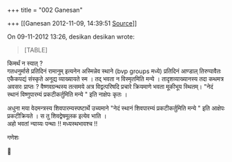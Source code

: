 +++
title = "002 Ganesan"

+++
[[Ganesan	2012-11-09, 14:39:51 [Source](https://groups.google.com/g/bvparishat/c/wCozsuqnDHw)]]



On 09-11-2012 13:26, desikan desikan wrote:

> [TABLE]

किमर्थं न स्यात् ?  
गतधनुर्मासे प्रतिदिनं रामानुम् इत्यनेन अस्मिन्नेव स्थाने (bvp groups मध्ये) प्रतिदिनं आण्डाल् तिरुप्पावैतः एकैकपद्यं संस्कृते अनूद्य व्याख्यायते स्म । तद् भवता न विस्मृतमिति मन्ये । तादृशव्याख्यानस्य तदा कथमत्र अवसरः प्राप्तः ? वैष्णवग्रन्थस्य तत्समये अत्र विद्वत्परिषदि प्रचारे क्रियमाणे भवता मूकीभूय स्थितम्। "नेदं स्थानं विष्णुपारम्यं प्रकटीकर्तुमिति मन्ये " इति नाक्षेपः कृतः ।  
  
अधुना मया वेदमन्त्रस्य शिवपारम्यस्पष्टार्थे उच्यमाने "नेदं स्थानं शिवपारम्यं प्रकटीकर्तुमिति मन्ये " इति आक्षेपः प्रकटीक्रियते । स तु शिवद्वेषमूलक इत्येव भाति ।  
अहो भवतां न्याय्यः पन्थाः !! मध्यस्थभावश्च !!  
  
गणेशः



